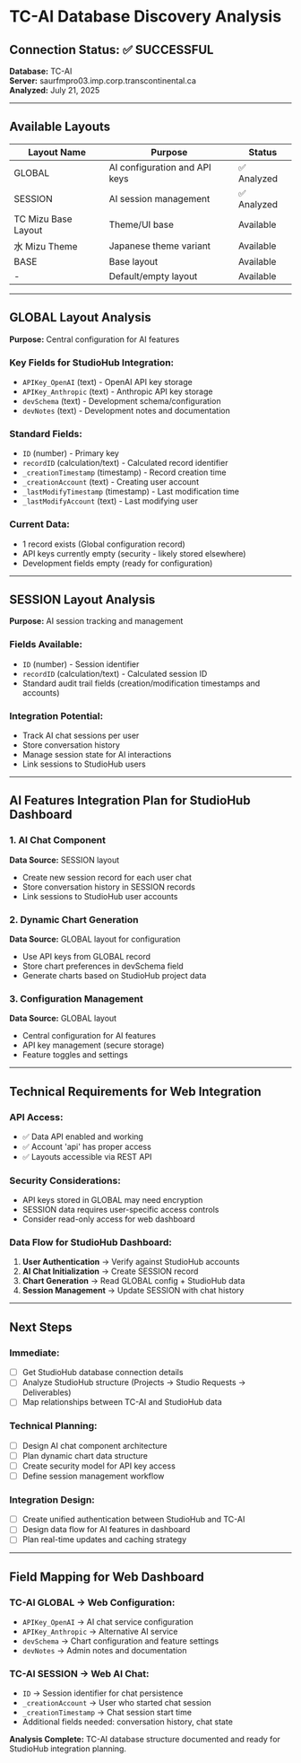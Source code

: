 # TC-AI Database Discovery Analysis

## Connection Status: ✅ SUCCESSFUL

**Database:** TC-AI  
**Server:** saurfmpro03.imp.corp.transcontinental.ca  
**Analyzed:** July 21, 2025

---

## Available Layouts

| Layout Name | Purpose | Status |
|-------------|---------|--------|
| GLOBAL | AI configuration and API keys | ✅ Analyzed |
| SESSION | AI session management | ✅ Analyzed |
| TC Mizu Base Layout | Theme/UI base | Available |
| 水 Mizu Theme | Japanese theme variant | Available |
| BASE | Base layout | Available |
| - | Default/empty layout | Available |

---

## GLOBAL Layout Analysis

**Purpose:** Central configuration for AI features

### Key Fields for StudioHub Integration:
- `APIKey_OpenAI` (text) - OpenAI API key storage
- `APIKey_Anthropic` (text) - Anthropic API key storage  
- `devSchema` (text) - Development schema/configuration
- `devNotes` (text) - Development notes and documentation

### Standard Fields:
- `ID` (number) - Primary key
- `recordID` (calculation/text) - Calculated record identifier
- `_creationTimestamp` (timestamp) - Record creation time
- `_creationAccount` (text) - Creating user account
- `_lastModifyTimestamp` (timestamp) - Last modification time
- `_lastModifyAccount` (text) - Last modifying user

### Current Data:
- 1 record exists (Global configuration record)
- API keys currently empty (security - likely stored elsewhere)
- Development fields empty (ready for configuration)

---

## SESSION Layout Analysis

**Purpose:** AI session tracking and management

### Fields Available:
- `ID` (number) - Session identifier
- `recordID` (calculation/text) - Calculated session ID
- Standard audit trail fields (creation/modification timestamps and accounts)

### Integration Potential:
- Track AI chat sessions per user
- Store conversation history
- Manage session state for AI interactions
- Link sessions to StudioHub users

---

## AI Features Integration Plan for StudioHub Dashboard

### 1. AI Chat Component
**Data Source:** SESSION layout
- Create new session record for each user chat
- Store conversation history in SESSION records
- Link sessions to StudioHub user accounts

### 2. Dynamic Chart Generation
**Data Source:** GLOBAL layout for configuration
- Use API keys from GLOBAL record
- Store chart preferences in devSchema field
- Generate charts based on StudioHub project data

### 3. Configuration Management
**Data Source:** GLOBAL layout
- Central configuration for AI features
- API key management (secure storage)
- Feature toggles and settings

---

## Technical Requirements for Web Integration

### API Access:
- ✅ Data API enabled and working
- ✅ Account 'api' has proper access
- ✅ Layouts accessible via REST API

### Security Considerations:
- API keys stored in GLOBAL may need encryption
- SESSION data requires user-specific access controls
- Consider read-only access for web dashboard

### Data Flow for StudioHub Dashboard:
1. **User Authentication** → Verify against StudioHub accounts
2. **AI Chat Initialization** → Create SESSION record
3. **Chart Generation** → Read GLOBAL config + StudioHub data
4. **Session Management** → Update SESSION with chat history

---

## Next Steps

### Immediate:
- [ ] Get StudioHub database connection details
- [ ] Analyze StudioHub structure (Projects → Studio Requests → Deliverables)
- [ ] Map relationships between TC-AI and StudioHub data

### Technical Planning:
- [ ] Design AI chat component architecture
- [ ] Plan dynamic chart data structure
- [ ] Create security model for API key access
- [ ] Define session management workflow

### Integration Design:
- [ ] Create unified authentication between StudioHub and TC-AI
- [ ] Design data flow for AI features in dashboard
- [ ] Plan real-time updates and caching strategy

---

## Field Mapping for Web Dashboard

### TC-AI GLOBAL → Web Configuration:
- `APIKey_OpenAI` → AI chat service configuration
- `APIKey_Anthropic` → Alternative AI service  
- `devSchema` → Chart configuration and feature settings
- `devNotes` → Admin notes and documentation

### TC-AI SESSION → Web AI Chat:
- `ID` → Session identifier for chat persistence
- `_creationAccount` → User who started chat session
- `_creationTimestamp` → Chat session start time
- Additional fields needed: conversation history, chat state

**Analysis Complete:** TC-AI database structure documented and ready for StudioHub integration planning.
